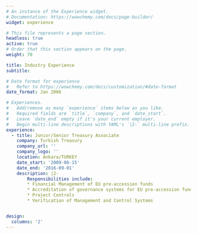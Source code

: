 ```yaml
---
# An instance of the Experience widget.
# Documentation: https://wowchemy.com/docs/page-builder/
widget: experience

# This file represents a page section.
headless: true
active: true
# Order that this section appears on the page.
weight: 70

title: Industry Experience
subtitle:

# Date format for experience
#   Refer to https://wowchemy.com/docs/customization/#date-format
date_format: Jan 2006

# Experiences.
#   Add/remove as many `experience` items below as you like.
#   Required fields are `title`, `company`, and `date_start`.
#   Leave `date_end` empty if it's your current employer.
#   Begin multi-line descriptions with YAML's `|2-` multi-line prefix.
experience:
  - title: Junior/Senior Treasury Associate
    company: Turkish Treasury
    company_url: ''
    company_logo: ''
    location: Ankara/TURKEY
    date_start: '2009-06-15'
    date_end: '2016-09-01'
    description: |2-
        Responsibilities include:
        * Financial Management of EU pre-accession funds
        * Accreditation of governance systems for EU pre-accession funds 
        * Project Controls
        * Verification of Management and Control Systems


design:
  columns: '2'
---
```


